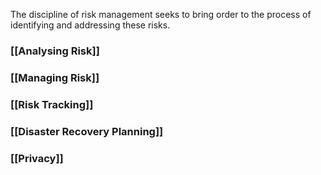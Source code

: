 
The discipline of risk management seeks to bring order to the process of identifying and addressing these risks. 

### [[Analysing Risk]]

### [[Managing Risk]]

### [[Risk Tracking]]

### [[Disaster Recovery Planning]]

### [[Privacy]]